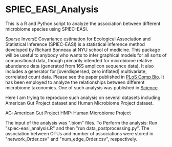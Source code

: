 # SPIEC_EASI_Analysis
This is a R and Python script to analyze the association between different microbiome species using SPIEC-EASI.

Sparse InversE Covariance estimation for Ecological Association and Statistical Inference (SPIEC-EASI) is a statistical inference method developed by Richard Bonneau at NYU school of medicine. This package will be useful to anybody who wants to infer graphical models for all sorts of compositional data, though primarily intended for microbiome relative abundance data (generated from 16S amplicon sequence data). It also includes a generator for [overdispersed, zero inflated] multivariate, correlated count data. Please see the paper published in [PLoS Comp Bio](http://journals.plos.org/ploscompbiol/article?id=10.1371/journal.pcbi.1004226). It has been employed to analyze the relationships between different microbiome taxonomies. One of such analysis was published in [Science](http://science.sciencemag.org/content/early/2016/04/13/science.aaf3229).

Here I am trying to reproduce such analysis on several datasets including American Gut Project dataset and Human Microbiome Project dataset.

AG: American Gut Project
HMP: Human Microbiome Project

The input of the analysis was ".biom" files.
To Perform the analysis:
Run "spiec-easi_analysis.R" and then "run data_postprocessing.py".
The association between OTUs and number of associations were stored in "network_Order.csv" and "num_edge_Order.csv", respectively.
